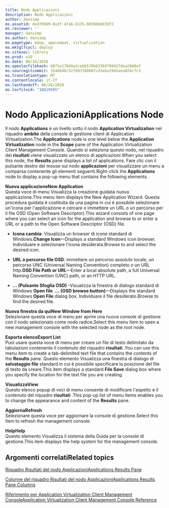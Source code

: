```yaml
---
title: Nodo Applicazioni
description: Nodo Applicazioni
author: dansimp
ms.assetid: ded79569-8a3f-47ab-b135-0836bbb039f3
ms.reviewer: ''
manager: dansimp
ms.author: dansimp
ms.pagetype: mdop, appcompat, virtualization
ms.mktglfcycl: deploy
ms.sitesec: library
ms.prod: w10
ms.date: 06/16/2016
ms.openlocfilehash: b871e17049a2cebb570b83369799427dea2668af
ms.sourcegitcommit: 354664bc527d93f80687cd2eba70d1eea024c7c3
ms.translationtype: MT
ms.contentlocale: it-IT
ms.lasthandoff: 06/26/2020
ms.locfileid: "10819505"
---
```

# <span data-ttu-id="1d725-103">Nodo Applicazioni</span><span class="sxs-lookup"><span data-stu-id="1d725-103">Applications Node</span></span>


<span data-ttu-id="1d725-104">Il nodo **Applications** è un livello sotto il nodo **Application Virtualization** nel riquadro **ambito** della console di gestione client di Application Virtualization.</span><span class="sxs-lookup"><span data-stu-id="1d725-104">The **Applications** node is one level below the **Application Virtualization** node in the **Scope** pane of the Application Virtualization Client Management Console.</span></span> <span data-ttu-id="1d725-105">Quando si seleziona questo nodo, nel riquadro dei **risultati** viene visualizzato un elenco di applicazioni.</span><span class="sxs-lookup"><span data-stu-id="1d725-105">When you select this node, the **Results** pane displays a list of applications.</span></span> <span data-ttu-id="1d725-106">Fare clic con il pulsante destro del mouse sul nodo **applicazioni** per visualizzare un menu a comparsa contenente gli elementi seguenti.</span><span class="sxs-lookup"><span data-stu-id="1d725-106">Right-click the **Applications** node to display a pop-up menu that contains the following elements.</span></span>

<a href="" id="new-application"></a>**<span data-ttu-id="1d725-107">Nuova applicazione</span><span class="sxs-lookup"><span data-stu-id="1d725-107">New Application</span></span>**  
<span data-ttu-id="1d725-108">Questa voce di menu Visualizza la creazione guidata nuova applicazione.</span><span class="sxs-lookup"><span data-stu-id="1d725-108">This menu item displays the New Application Wizard.</span></span> <span data-ttu-id="1d725-109">Questa procedura guidata è costituita da una pagina in cui è possibile selezionare un'icona per l'applicazione e cercare o immettere un URL o un percorso per il file OSD (Open Software Descriptor).</span><span class="sxs-lookup"><span data-stu-id="1d725-109">This wizard consists of one page where you can select an icon for the application and browse to or enter a URL or a path to the Open Software Descriptor (OSD) file.</span></span>

-   <span data-ttu-id="1d725-110">**Icona cambia**: Visualizza un browser di icone standard di Windows.</span><span class="sxs-lookup"><span data-stu-id="1d725-110">**Change Icon**—Displays a standard Windows icon browser.</span></span> <span data-ttu-id="1d725-111">Individuare e selezionare l'icona desiderata.</span><span class="sxs-lookup"><span data-stu-id="1d725-111">Browse to and select the desired icon.</span></span>

-   <span data-ttu-id="1d725-112">**URL o percorso file OSD**: immettere un percorso assoluto locale, un percorso UNC (Universal Naming Convention) completo o un URL http.</span><span class="sxs-lookup"><span data-stu-id="1d725-112">**OSD File Path or URL**—Enter a local absolute path, a full Universal Naming Convention (UNC) path, or an HTTP URL.</span></span>

-   <span data-ttu-id="1d725-113">**... (Pulsante Sfoglia OSD)** -Visualizza la finestra di dialogo standard di Windows **Open file** .</span><span class="sxs-lookup"><span data-stu-id="1d725-113">**... (OSD browse button)**—Displays the standard Windows **Open File** dialog box.</span></span> <span data-ttu-id="1d725-114">Individuare il file desiderato.</span><span class="sxs-lookup"><span data-stu-id="1d725-114">Browse to find the desired file.</span></span>

<a href="" id="new-window-from-here"></a>**<span data-ttu-id="1d725-115">Nuova finestra da qui</span><span class="sxs-lookup"><span data-stu-id="1d725-115">New Window from Here</span></span>**  
<span data-ttu-id="1d725-116">Selezionare questa voce di menu per aprire una nuova console di gestione con il nodo selezionato come nodo radice.</span><span class="sxs-lookup"><span data-stu-id="1d725-116">Select this menu item to open a new management console with the selected node as the root node.</span></span>

<a href="" id="export-list"></a>**<span data-ttu-id="1d725-117">Esporta elenco</span><span class="sxs-lookup"><span data-stu-id="1d725-117">Export List</span></span>**  
<span data-ttu-id="1d725-118">Puoi usare questa voce di menu per creare un file di testo delimitato da tabulazioni contenente il contenuto del riquadro **risultati** .</span><span class="sxs-lookup"><span data-stu-id="1d725-118">You can use this menu item to create a tab-delimited text file that contains the contents of the **Results** pane.</span></span> <span data-ttu-id="1d725-119">Questo elemento Visualizza una finestra di dialogo di **salvataggio file** standard in cui è possibile specificare la posizione del file di testo da creare.</span><span class="sxs-lookup"><span data-stu-id="1d725-119">This item displays a standard **File Save** dialog box where you specify the location for the text file you are creating.</span></span>

<a href="" id="view"></a>**<span data-ttu-id="1d725-120">Visualizza</span><span class="sxs-lookup"><span data-stu-id="1d725-120">View</span></span>**  
<span data-ttu-id="1d725-121">Questo elenco popup di voci di menu consente di modificare l'aspetto e il contenuto del riquadro **risultati** .</span><span class="sxs-lookup"><span data-stu-id="1d725-121">This pop-up list of menu items enables you to change the appearance and content of the **Results** pane.</span></span>

<a href="" id="refresh"></a>**<span data-ttu-id="1d725-122">Aggiorna</span><span class="sxs-lookup"><span data-stu-id="1d725-122">Refresh</span></span>**  
<span data-ttu-id="1d725-123">Selezionare questa voce per aggiornare la console di gestione.</span><span class="sxs-lookup"><span data-stu-id="1d725-123">Select this item to refresh the management console.</span></span>

<a href="" id="help"></a>**<span data-ttu-id="1d725-124">Help</span><span class="sxs-lookup"><span data-stu-id="1d725-124">Help</span></span>**  
<span data-ttu-id="1d725-125">Questo elemento Visualizza il sistema della Guida per la console di gestione.</span><span class="sxs-lookup"><span data-stu-id="1d725-125">This item displays the help system for the management console.</span></span>

## <span data-ttu-id="1d725-126">Argomenti correlati</span><span class="sxs-lookup"><span data-stu-id="1d725-126">Related topics</span></span>


[<span data-ttu-id="1d725-127">Riquadro Risultati del nodo Applicazioni</span><span class="sxs-lookup"><span data-stu-id="1d725-127">Applications Results Pane</span></span>](applications-results-pane.md)

[<span data-ttu-id="1d725-128">Colonne del riquadro Risultati del nodo Applicazioni</span><span class="sxs-lookup"><span data-stu-id="1d725-128">Applications Results Pane Columns</span></span>](applications-results-pane-columns.md)

[<span data-ttu-id="1d725-129">Riferimento per Application Virtualization Client Management Console</span><span class="sxs-lookup"><span data-stu-id="1d725-129">Application Virtualization Client Management Console Reference</span></span>](application-virtualization-client-management-console-reference.md)

 

 





